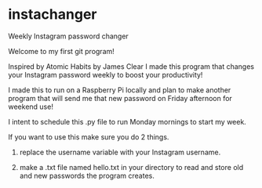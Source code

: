 # instachanger
Weekly Instagram password changer


Welcome to my first git program!

Inspired by Atomic Habits by James Clear I made this program that
changes your Instagram password weekly to boost your productivity!

I made this to run on a Raspberry Pi locally and plan to make another program
that will send me that new password on Friday afternoon for weekend use!

I intent to schedule this .py file to run Monday mornings to start my week.

If you want to use this make sure you do 2 things.

1. replace the username variable with your Instagram username.

2. make a .txt file named hello.txt in your directory to read and store
   old and new passwords the program creates.
